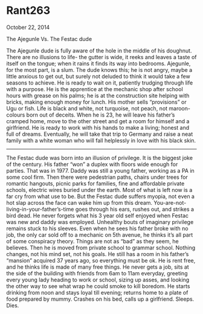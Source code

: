 # Rant263


October 22, 2014

The Ajegunle Vs. The Festac dude

The Ajegunle dude is fully aware of the hole in the middle of his doughnut. There are no illusions to life- the gutter is wide, it reeks and leaves a taste of itself on the tongue; when it rains it finds its way into bedrooms. 
Ajegunle, for the most part, is a slum. The dude knows this; he is not angry, maybe a little anxious to get out, but surely not deluded to think it would take a few seasons to achieve. He is ready to wait on it, patiently trudging through life with a purpose. 
He is the apprentice at the mechanic shop after school hours with grease on his palms; he is at the construction site helping with bricks, making enough money for lunch. His mother sells “provisions” or Ugu or fish. Life is black and white, not turquoise, not peach, not maroon- colours born out of deceits. 
When he is 23, he will leave his father’s cramped home, move to the other street and get a room for himself and a girlfriend. He is ready to work with his hands to make a living; honest and full of dreams. Eventually, he will take that trip to Germany and raise a neat family with a white woman who will fall helplessly in love with his black skin.

***

The Festac dude was born into an illusion of privilege. It is the biggest joke of the century. His father “won” a duplex with floors wide enough for parties. That was in 1977. Daddy was still a young father, working as a PA in some cool firm. Then there were pedestrian paths, chairs under trees for romantic hangouts, picnic parks for families, fine and affordable private schools, electric wires buried under the earth. Most of what is left now is a far cry from what use to be.  But the Festac dude suffers myopia, not even a hot slap across the face can wake him up from this dream. You-are-not-living-in-your-father’s-time goes through his ears, rushes out, and strikes a bird dead. 
He never forgets what his 3 year old self enjoyed when Festac was new and daddy was employed. Unhealthy bouts of imaginary privilege remains stuck to his sleeves. Even when he sees his father broke with no job, the only car sold off to a mechanic on 5th avenue, he thinks it’s all part of some conspiracy theory. Things are not as “bad” as they seem, he believes. Then he is moved from private school to grammar school. Nothing changes, not his mind set, not his goals. He still has a room in his father’s “mansion” acquired 37 years ago, so everything must be ok. He is rent free, and he thinks life is made of many free things. 
He never gets a job, sits at the side of the building with friends from 6am to 11am everyday, greeting every young lady heading to work or school, sizing up asses, and looking the other way to see what wrap he could smoke to kill boredom. He starts drinking from noon and stays loyal till evening; returns home to a plate of food prepared by mummy. Crashes on his bed, calls up a girlfriend. Sleeps. Dies.